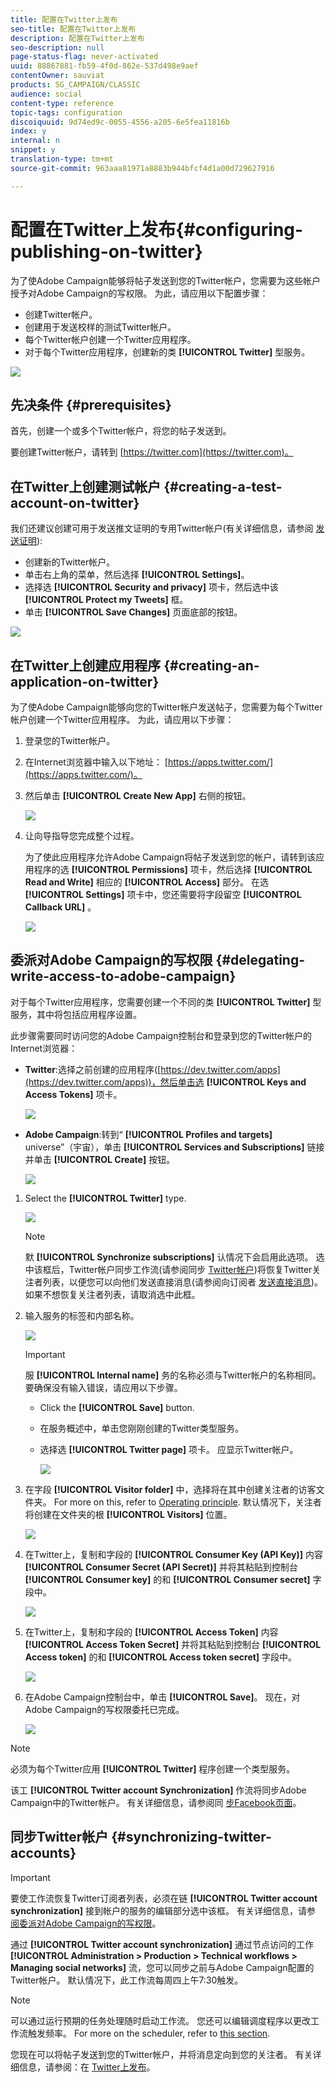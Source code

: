 ```yaml
---
title: 配置在Twitter上发布
seo-title: 配置在Twitter上发布
description: 配置在Twitter上发布
seo-description: null
page-status-flag: never-activated
uuid: 88867881-fb59-4f0d-862e-537d498e9aef
contentOwner: sauviat
products: SG_CAMPAIGN/CLASSIC
audience: social
content-type: reference
topic-tags: configuration
discoiquuid: 9d74ed9c-0055-4556-a205-6e5fea11816b
index: y
internal: n
snippet: y
translation-type: tm+mt
source-git-commit: 963aaa81971a8883b944bfcf4d1a00d729627916

---
```



# 配置在Twitter上发布{#configuring-publishing-on-twitter}

为了使Adobe Campaign能够将帖子发送到您的Twitter帐户，您需要为这些帐户授予对Adobe Campaign的写权限。 为此，请应用以下配置步骤：

* 创建Twitter帐户。
* 创建用于发送校样的测试Twitter帐户。
* 每个Twitter帐户创建一个Twitter应用程序。
* 对于每个Twitter应用程序，创建新的类 **[!UICONTROL Twitter]** 型服务。

![](assets/social_diagram_twitter_service.png)

## 先决条件 {#prerequisites}

首先，创建一个或多个Twitter帐户，将您的帖子发送到。

要创建Twitter帐户，请转到 [https://twitter.com](https://twitter.com)。

## 在Twitter上创建测试帐户 {#creating-a-test-account-on-twitter}

我们还建议创建可用于发送推文证明的专用Twitter帐户(有关详细信息，请参阅 [发送证明](../../social/using/publishing-on-twitter.md#sending-the-proof)):

* 创建新的Twitter帐户。
* 单击右上角的菜单，然后选择 **[!UICONTROL Settings]**。
* 选择选 **[!UICONTROL Security and privacy]** 项卡，然后选中该 **[!UICONTROL Protect my Tweets]** 框。
* 单击 **[!UICONTROL Save Changes]** 页面底部的按钮。

![](assets/social_twitter_test_page.png)

## 在Twitter上创建应用程序 {#creating-an-application-on-twitter}

为了使Adobe Campaign能够向您的Twitter帐户发送帖子，您需要为每个Twitter帐户创建一个Twitter应用程序。 为此，请应用以下步骤：

1. 登录您的Twitter帐户。
1. 在Internet浏览器中输入以下地址： [https://apps.twitter.com/](https://apps.twitter.com/)。
1. 然后单击 **[!UICONTROL Create New App]** 右侧的按钮。

   ![](assets/social_create_twitter_app_001.png)

1. 让向导指导您完成整个过程。

   为了使此应用程序允许Adobe Campaign将帖子发送到您的帐户，请转到该应用程序的选 **[!UICONTROL Permissions]** 项卡，然后选择 **[!UICONTROL Read and Write]** 相应的 **[!UICONTROL Access]** 部分。 在选 **[!UICONTROL Settings]** 项卡中，您还需要将字段留空 **[!UICONTROL Callback URL]** 。

   ![](assets/social_create_twitter_app_002.png)

## 委派对Adobe Campaign的写权限 {#delegating-write-access-to-adobe-campaign}

对于每个Twitter应用程序，您需要创建一个不同的类 **[!UICONTROL Twitter]** 型服务，其中将包括应用程序设置。

此步骤需要同时访问您的Adobe Campaign控制台和登录到您的Twitter帐户的Internet浏览器：

* **Twitter**:选择之前创建的应用程序([https://dev.twitter.com/apps](https://dev.twitter.com/apps))，然后单击选 **[!UICONTROL Keys and Access Tokens]** 项卡。

   ![](assets/social_twitter_service_002.png)

* **Adobe Campaign**:转到“ **[!UICONTROL Profiles and targets]** universe”（宇宙），单击 **[!UICONTROL Services and Subscriptions]** 链接并单击 **[!UICONTROL Create]** 按钮。

   ![](assets/social_twitter_service_007.png)

1. Select the **[!UICONTROL Twitter]** type.

   ![](assets/social_twitter_service_008.png)

   >[!NOTE]
   >
   >默 **[!UICONTROL Synchronize subscriptions]** 认情况下会启用此选项。 选中该框后，Twitter帐户同步工作流(请参阅同步 [Twitter帐户](#synchronizing-twitter-accounts))将恢复Twitter关注者列表，以便您可以向他们发送直接消息(请参阅向订阅者 [发送直接消息](../../social/using/publishing-on-twitter.md#sending-direct-messages-to-subscribers))。 如果不想恢复关注者列表，请取消选中此框。

1. 输入服务的标签和内部名称。

   ![](assets/social_twitter_service_009.png)

   >[!IMPORTANT]
   >
   >服 **[!UICONTROL Internal name]** 务的名称必须与Twitter帐户的名称相同。 要确保没有输入错误，请应用以下步骤。

   * Click the **[!UICONTROL Save]** button.
   * 在服务概述中，单击您刚刚创建的Twitter类型服务。
   * 选择选 **[!UICONTROL Twitter page]** 项卡。 应显示Twitter帐户。

      ![](assets/social_twitter_service_010.png)

1. 在字段 **[!UICONTROL Visitor folder]** 中，选择将在其中创建关注者的访客文件夹。 For more on this, refer to [Operating principle](../../social/using/publishing-on-twitter.md#operating-principle). 默认情况下，关注者将创建在文件夹的根 **[!UICONTROL Visitors]** 位置。

   ![](assets/social_twitter_service_010_b.png)

1. 在Twitter上，复制和字段的 **[!UICONTROL Consumer Key (API Key)]** 内容 **[!UICONTROL Consumer Secret (API Secret)]** 并将其粘贴到控制台 **[!UICONTROL Consumer key]** 的和 **[!UICONTROL Consumer secret]** 字段中。

   ![](assets/social_twitter_service_012.png)

1. 在Twitter上，复制和字段的 **[!UICONTROL Access Token]** 内容 **[!UICONTROL Access Token Secret]** 并将其粘贴到控制台 **[!UICONTROL Access token]** 的和 **[!UICONTROL Access token secret]** 字段中。

   ![](assets/social_twitter_service_013.png)

1. 在Adobe Campaign控制台中，单击 **[!UICONTROL Save]**。 现在，对Adobe Campaign的写权限委托已完成。

   ![](assets/social_twitter_service_014.png)

>[!NOTE]
>
>必须为每个Twitter应用 **[!UICONTROL Twitter]** 程序创建一个类型服务。

该工 **[!UICONTROL Twitter account Synchronization]** 作流将同步Adobe Campaign中的Twitter帐户。 有关详细信息，请参阅同 [步Facebook页面](../../social/using/publishing-on-facebook-walls.md#synchronizing-facebook-pages)。

## 同步Twitter帐户 {#synchronizing-twitter-accounts}

>[!IMPORTANT]
>
>要使工作流恢复Twitter订阅者列表，必须在链 **[!UICONTROL Twitter account synchronization]** 接到帐户的服务的编辑部分选中该框。 有关详细信息，请参 [阅委派对Adobe Campaign的写权限](#delegating-write-access-to-adobe-campaign)。

通过 **[!UICONTROL Twitter account synchronization]** 通过节点访问的工作 **[!UICONTROL Administration > Production > Technical workflows > Managing social networks]** 流，您可以同步之前与Adobe Campaign配置的Twitter帐户。 默认情况下，此工作流每周四上午7:30触发。

>[!NOTE]
>
>可以通过运行预期的任务处理随时启动工作流。 您还可以编辑调度程序以更改工作流触发频率。 For more on the scheduler, refer to [this section](../../workflow/using/scheduler.md).

您现在可以将帖子发送到您的Twitter帐户，并将消息定向到您的关注者。 有关详细信息，请参阅：在 [Twitter上发布](../../social/using/publishing-on-twitter.md)。
